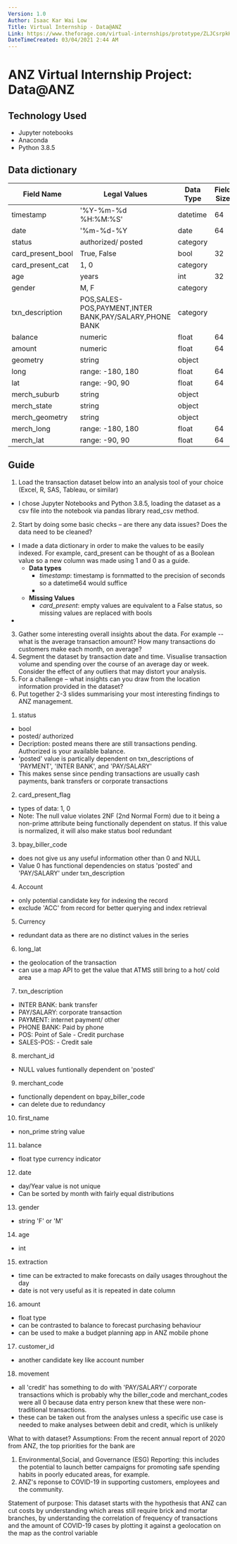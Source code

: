 ```yaml
---
Version: 1.0
Author: Isaac Kar Wai Low
Title: Virtual Internship - Data@ANZ
Link: https://www.theforage.com/virtual-internships/prototype/ZLJCsrpkHo9pZBJNY/Data%40ANZ%20Program
DateTimeCreated: 03/04/2021 2:44 AM
---
```

# ANZ Virtual Internship Project: Data@ANZ
## Technology Used
* Jupyter notebooks
* Anaconda
* Python 3.8.5

## Data dictionary

| Field Name        | Legal Values                                              | Data Type | Field Size |
|-------------------|-----------------------------------------------------------|-----------|------------|
| timestamp         | '%Y-%m-%d %H:%M:%S'                                       | datetime  | 64         |
| date              | '%m-%d-%Y                                                 | date      | 64         |
| status            | authorized/ posted                                        | category  |            |
| card_present_bool | True, False                                               | bool      | 32         |
| card_present_cat  | 1, 0                                                      | category  |            |
| age               | years                                                     | int       | 32         |
| gender            | M, F                                                      | category  |            |
| txn_description   | POS,SALES-POS,PAYMENT,INTER<br>BANK,PAY/SALARY,PHONE BANK | category  |            |
| balance           | numeric                                                   | float     | 64         |
| amount            | numeric                                                   | float     | 64         |
| geometry          | string                                                    | object    |            |
| long              | range: -180, 180                                          | float     | 64         |
| lat               | range: -90, 90                                            | float     | 64         |
| merch_suburb      | string                                                    | object    |            |
| merch_state       | string                                                    | object    |            |
| merch_geometry    | string                                                    | object    |            |
| merch_long        | range: -180, 180                                          | float     | 64         |
| merch_lat         | range: -90, 90                                            | float     | 64         |

## Guide
1. Load the transaction dataset below into an analysis tool of your choice (Excel, R, SAS, Tableau, or similar)
- I chose Jupyter Notebooks and Python 3.8.5, loading the dataset as a csv file into the notebook via pandas library read_csv method.
2. Start by doing some basic checks – are there any data issues? Does the data need to be cleaned?
- I made a data dictionary in order to make the values to be easily indexed. For example, card_present can be thought of as a Boolean value so a new column was made using 1 and 0 as a guide.
    -   **Data types**
        - *timestamp*: timestamp is fornmatted to the precision of seconds so a datetime64 would suffice
        - 
    - **Missing Values**
        - *card_present*: empty values are equivalent to a False status, so missing values are replaced with bools
- 
3. Gather some interesting overall insights about the data. For example -- what is the average transaction amount? How many transactions do customers make each month, on average?
4. Segment the dataset by transaction date and time. Visualise transaction volume and spending over the course of an average day or week. Consider the effect of any outliers that may distort your analysis.
5. For a challenge – what insights can you draw from the location information provided in the dataset?
6. Put together 2-3 slides summarising your most interesting findings to ANZ management.

1) status
- bool
- posted/ authorized
- Decription: posted means there are still transactions pending. Authorized is your available balance.
- 'posted' value is partically dependent on txn_descriptions of 'PAYMENT', 'INTER BANK', and 'PAY/SALARY'
- This makes sense since pending transactions are usually cash payments, bank transfers or corporate transactions

2) card_present_flag
- types of data: 1, 0
- Note: The null value violates 2NF (2nd Normal Form) due to it being a non-prime attribute being functionally dependent on status. If this value is normalized, it will also make status bool redundant

3) bpay_biller_code
- does not give us any useful information other than 0 and NULL
- Value 0 has functional dependencies on status 'posted' and 'PAY/SALARY' under txn_description

4) Account
- only potential candidate key for indexing the record
- exclude 'ACC' from record for better querying and index retrieval

5) Currency
- redundant data as there are no distinct values in the series

6) long_lat
- the geolocation of the transaction
- can use a map API to get the value that ATMS still bring to a hot/ cold area

7) txn_description
- INTER BANK: bank transfer
- PAY/SALARY: corporate transaction
- PAYMENT: internet payment/ other
- PHONE BANK: Paid by phone
- POS: Point of Sale - Credit purchase
- SALES-POS: - Credit sale

8) merchant_id
- NULL values funtionally dependent on 'posted'

9) merchant_code
- functionally dependent on bpay_biller_code
- can delete due to redundancy

10) first_name
- non_prime string value

11) balance
- float type currency indicator

12) date
- day/Year value is not unique
- Can be sorted by month with fairly equal distributions

13) gender
- string 'F' or 'M'

14) age
- int

15) extraction
- time can be extracted to make forecasts on daily usages throughout the day
- date is not very useful as it is repeated in date column

16) amount
- float type
- can be contrasted to balance to forecast purchasing behaviour
- can be used to make a budget planning app in ANZ mobile phone

17) customer_id
- another candidate key like account number

18) movement
- all 'credit' has something to do with 'PAY/SALARY'/ corporate transactions which is probably why the biller_code and merchant_codes were all 0 because data entry person knew that these were non-traditional transactions.
- these can be taken out from the analyses unless a specific use case is needed to make analyses between debit and credit, which is unlikely

What to with dataset?
Assumptions:
From the recent annual report of 2020 from ANZ, the top priorities for the bank are
1) Environmental,Social, and Governance (ESG) Reporting: this includes the potential to launch better campaigns for promoting safe spending habits in poorly educated areas, for example.
2) ANZ's reponse to COVID-19 in supporting customers, employees and the community.

Statement of purpose:
This dataset starts with the hypothesis that ANZ can cut costs by understanding which areas still require brick and mortar branches, by understanding the correlation of frequency of transactions and the amount of COVID-19 cases by plotting it against a geolocation on the map as the control variable
